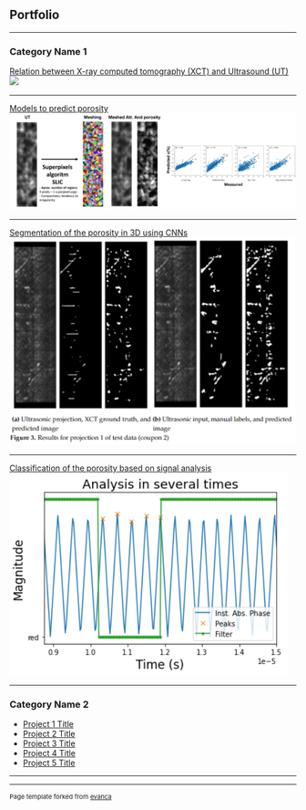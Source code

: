 ## Portfolio

---

### Category Name 1 

[Relation between X-ray computed tomography (XCT) and Ultrasound (UT)](/P1_Relation_XCT_&_Ultrasonic)
<img src="images/P1_imgs/img_different_window.png?raw=true"/>

---
[Models to predict porosity](/P2_Models_to_predict_porosity)
<img src="images/P2_imgs/Superpixels.png?raw=true"/>

---
[Segmentation of the porosity in 3D using CNNs](/P3_Segmentation_Porosity_3D)
<img src="images/P3_imgs/Segmentation_results.png?raw=true"/>

---
[Classification of the porosity based on signal analysis](/P4_Classification_porosity)
<img src="images/P4_imgs/Step_window_peak_analysis.png?raw=true"/>

---

### Category Name 2

- [Project 1 Title](http://example.com/)
- [Project 2 Title](http://example.com/)
- [Project 3 Title](http://example.com/)
- [Project 4 Title](http://example.com/)
- [Project 5 Title](http://example.com/)

---




---
<p style="font-size:11px">Page template forked from <a href="https://github.com/evanca/quick-portfolio">evanca</a></p>
<!-- Remove above link if you don't want to attibute -->
